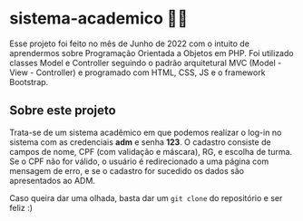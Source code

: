 # sistema-academico 👨‍🎓

Esse projeto foi feito no mês de Junho de 2022 com o intuito de aprendermos sobre Programação Orientada a Objetos em PHP. Foi utilizado classes Model e Controller seguindo o padrão arquitetural MVC (Model - View - Controller) e programado com HTML, CSS, JS e o framework Bootstrap.


## Sobre este projeto

Trata-se de um sistema acadêmico em que podemos realizar o log-in no sistema com as credenciais **adm** e senha **123**. O cadastro consiste de campos de nome, CPF (com validação e máscara), RG, e escolha de turma. Se o CPF não for válido, o usuário é redirecionado a uma página com mensagem de erro, e se o cadastro for sucedido os dados são apresentados ao ADM.

Caso queira dar uma olhada, basta dar um ```git clone``` do repositório e ser feliz :)
